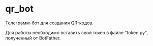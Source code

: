 # qr_bot
Телеграмм-бот для создания QR-кодов.

Для работы необходимо вставить свой токен в файле "token.py", полученный от BotFather.
